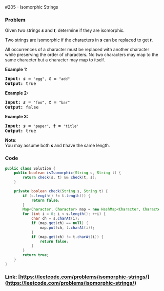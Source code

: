 #205 - Isomorphic Strings

### Problem
<p>Given two strings <b><i>s</i></b> and <b><i>t</i></b>, determine if they are isomorphic.</p>

<p>Two strings are isomorphic if the characters in <b><i>s</i></b> can be replaced to get <b><i>t</i></b>.</p>

<p>All occurrences of a character must be replaced with another character while preserving the order of characters. No two characters may map to the same character but a character may map to itself.</p>

<p><strong>Example 1:</strong></p>

<pre>
<strong>Input:</strong> <b><i>s</i></b> = <code>&quot;egg&quot;, </code><b><i>t = </i></b><code>&quot;add&quot;</code>
<strong>Output:</strong> true
</pre>

<p><strong>Example 2:</strong></p>

<pre>
<strong>Input:</strong> <b><i>s</i></b> = <code>&quot;foo&quot;, </code><b><i>t = </i></b><code>&quot;bar&quot;</code>
<strong>Output:</strong> false</pre>

<p><strong>Example 3:</strong></p>

<pre>
<strong>Input:</strong> <b><i>s</i></b> = <code>&quot;paper&quot;, </code><b><i>t = </i></b><code>&quot;title&quot;</code>
<strong>Output:</strong> true</pre>

<p><b>Note:</b><br />
You may assume both <b><i>s&nbsp;</i></b>and <b><i>t&nbsp;</i></b>have the same length.</p>


### Code
```java
public class Solution {
    public boolean isIsomorphic(String s, String t) {
        return check(s, t) && check(t, s);
    }
    
    private boolean check(String s, String t) {
        if (s.length() != t.length()) {
            return false;
        }
        Map<Character, Character> map = new HashMap<Character, Character>();
        for (int i = 0; i < s.length(); ++i) {
            char ch = s.charAt(i);
            if (map.get(ch) == null) {
                map.put(ch, t.charAt(i));
            }
            if (map.get(ch) != t.charAt(i)) {
                return false;
            }
        }
        return true;
    }
}
```
### Link: [https://leetcode.com/problems/isomorphic-strings/](https://leetcode.com/problems/isomorphic-strings/)
